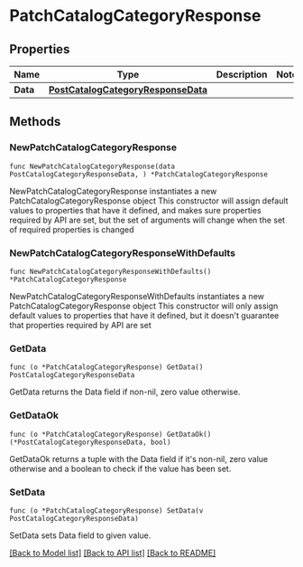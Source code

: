 # PatchCatalogCategoryResponse

## Properties

Name | Type | Description | Notes
------------ | ------------- | ------------- | -------------
**Data** | [**PostCatalogCategoryResponseData**](PostCatalogCategoryResponseData.md) |  | 

## Methods

### NewPatchCatalogCategoryResponse

`func NewPatchCatalogCategoryResponse(data PostCatalogCategoryResponseData, ) *PatchCatalogCategoryResponse`

NewPatchCatalogCategoryResponse instantiates a new PatchCatalogCategoryResponse object
This constructor will assign default values to properties that have it defined,
and makes sure properties required by API are set, but the set of arguments
will change when the set of required properties is changed

### NewPatchCatalogCategoryResponseWithDefaults

`func NewPatchCatalogCategoryResponseWithDefaults() *PatchCatalogCategoryResponse`

NewPatchCatalogCategoryResponseWithDefaults instantiates a new PatchCatalogCategoryResponse object
This constructor will only assign default values to properties that have it defined,
but it doesn't guarantee that properties required by API are set

### GetData

`func (o *PatchCatalogCategoryResponse) GetData() PostCatalogCategoryResponseData`

GetData returns the Data field if non-nil, zero value otherwise.

### GetDataOk

`func (o *PatchCatalogCategoryResponse) GetDataOk() (*PostCatalogCategoryResponseData, bool)`

GetDataOk returns a tuple with the Data field if it's non-nil, zero value otherwise
and a boolean to check if the value has been set.

### SetData

`func (o *PatchCatalogCategoryResponse) SetData(v PostCatalogCategoryResponseData)`

SetData sets Data field to given value.



[[Back to Model list]](../README.md#documentation-for-models) [[Back to API list]](../README.md#documentation-for-api-endpoints) [[Back to README]](../README.md)


